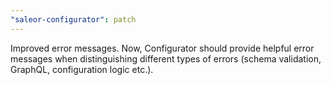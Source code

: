 ```yaml
---
"saleor-configurator": patch
---
```


Improved error messages. Now, Configurator should provide helpful error messages when distinguishing different types of errors (schema validation, GraphQL, configuration logic etc.).
